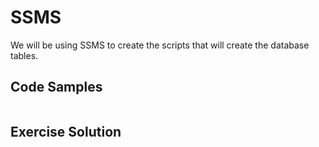 # SSMS
We will be using SSMS to create the scripts that will create the database tables.

## Code Samples
```sql

```

## Exercise Solution
```sql

```